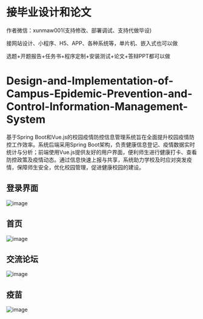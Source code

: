 # 接毕业设计和论文
作者微信：xunmaw001(支持修改、部署调试、支持代做毕设)

接网站设计、小程序、H5、APP、各种系统等，单片机、嵌入式也可以做

选题+开题报告+任务书+程序定制+安装测试+论文+答辩PPT都可以做
# Design-and-Implementation-of-Campus-Epidemic-Prevention-and-Control-Information-Management-System
基于Spring Boot和Vue.js的校园疫情防控信息管理系统旨在全面提升校园疫情防控工作效率。系统后端采用Spring Boot架构，负责健康信息登记、疫情数据实时统计与分析；前端使用Vue.js提供友好的用户界面，便利师生进行健康打卡、查看防控政策及疫情动态。通过信息快速上报与共享，系统助力学校及时应对突发疫情，保障师生安全，优化校园管理，促进健康校园的建设。
## 登录界面
![image](https://github.com/user-attachments/assets/27a9eb7a-bcbe-47e8-8eaa-7b42b73e3358)
## 首页
![image](https://github.com/user-attachments/assets/d753c733-cac5-4baa-ba94-52a9da4b90de)
## 交流论坛
![image](https://github.com/user-attachments/assets/e8fe1b91-c6e1-4c1c-8d5d-0d879d12e30d)
## 疫苗
![image](https://github.com/user-attachments/assets/ad5104c9-6296-4f32-883a-fc3e3083a71d)
